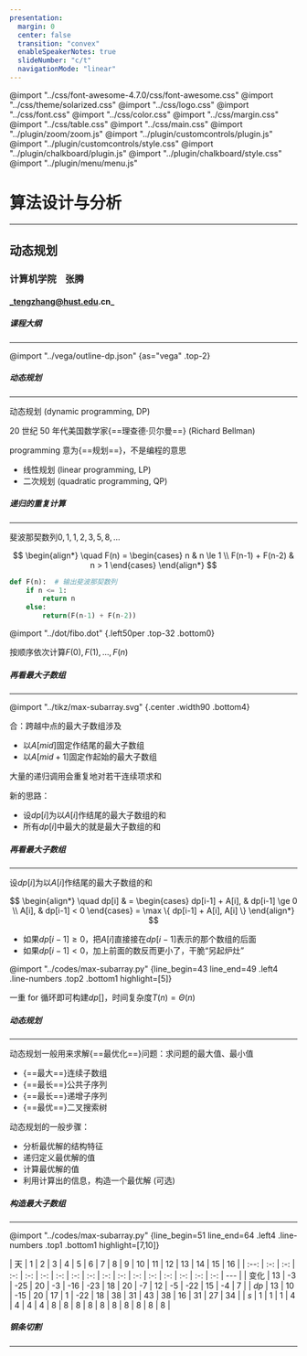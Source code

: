 ```yaml
---
presentation:
  margin: 0
  center: false
  transition: "convex"
  enableSpeakerNotes: true
  slideNumber: "c/t"
  navigationMode: "linear"
---
```


@import "../css/font-awesome-4.7.0/css/font-awesome.css"
@import "../css/theme/solarized.css"
@import "../css/logo.css"
@import "../css/font.css"
@import "../css/color.css"
@import "../css/margin.css"
@import "../css/table.css"
@import "../css/main.css"
@import "../plugin/zoom/zoom.js"
@import "../plugin/customcontrols/plugin.js"
@import "../plugin/customcontrols/style.css"
@import "../plugin/chalkboard/plugin.js"
@import "../plugin/chalkboard/style.css"
@import "../plugin/menu/menu.js"

<!-- slide data-notes="" -->

<div class="bottom20"></div>

# 算法设计与分析

<hr class="width70 center">

## 动态规划

<div class="bottom8"></div>

### 计算机学院 &nbsp;&nbsp; 张腾

#### _tengzhang@hust.edu.cn_

<!-- slide vertical=true data-notes="" -->

##### 课程大纲

---

@import "../vega/outline-dp.json" {as="vega" .top-2}

<!-- slide data-notes="" -->

##### 动态规划

---

动态规划 (dynamic programming, DP)

20 世纪 50 年代美国数学家{==理查德·贝尔曼==} (Richard Bellman)

programming 意为{==规划==}，不是编程的意思

- 线性规划 (linear programming, LP)
- 二次规划 (quadratic programming, QP)

<!-- slide vertical=true data-notes="" -->

##### 递归的重复计算

---

斐波那契数列$0,1,1,2,3,5,8, \ldots$

$$
\begin{align*}
    \quad F(n) = \begin{cases} n & n \le 1 \\ F(n-1) + F(n-2) & n > 1 \end{cases}
\end{align*}
$$

```python {.left4 .line-numbers .top0 .bottom-4}
def F(n):  # 输出斐波那契数列
    if n <= 1:
        return n
    else:
        return(F(n-1) + F(n-2))
```

@import "../dot/fibo.dot" {.left50per .top-32 .bottom0}

按顺序依次计算$F(0), F(1), \ldots, F(n)$

<!-- slide data-notes="" -->

##### 再看最大子数组

---

@import "../tikz/max-subarray.svg" {.center .width90 .bottom4}

合：跨越中点的最大子数组涉及

- 以$A[mid]$固定作结尾的最大子数组
- 以$A[mid+1]$固定作起始的最大子数组

<div class="top2"></div>

大量的递归调用会重复地对若干连续项求和

新的思路：

- 设$dp[i]$为以$A[i]$作结尾的最大子数组的和
- 所有$dp[i]$中最大的就是最大子数组的和

<!-- slide vertical=true data-notes="" -->

##### 再看最大子数组

---

设$dp[i]$为以$A[i]$作结尾的最大子数组的和

$$
\begin{align*}
    \quad dp[i] & = \begin{cases} dp[i-1] + A[i], & dp[i-1] \ge 0 \\ A[i], & dp[i-1] < 0 \end{cases} = \max \{ dp[i-1] + A[i], A[i] \}
\end{align*}
$$

- 如果$dp[i-1] \ge 0$，把$A[i]$直接接在$dp[i-1]$表示的那个数组的后面
- 如果$dp[i - 1] < 0$，加上前面的数反而更小了，干脆“另起炉灶”

@import "../codes/max-subarray.py" {line_begin=43 line_end=49 .left4 .line-numbers .top2 .bottom1 highlight=[5]}

一重 for 循环即可构建$dp[]$，时间复杂度$T(n) = \Theta(n)$

<!-- slide data-notes="" -->

##### 动态规划

---

动态规划一般用来求解{==最优化==}问题：求问题的最大值、最小值

- {==最大==}连续子数组
- {==最长==}公共子序列
- {==最长==}递增子序列
- {==最优==}二叉搜索树

<div class="top2"></div>

动态规划的一般步骤：

- 分析最优解的结构特征
- 递归定义最优解的值
- 计算最优解的值
- 利用计算出的信息，构造一个最优解 (可选)

<!-- slide vertical=true data-notes="" -->

##### 构造最大子数组

---

@import "../codes/max-subarray.py" {line_begin=51 line_end=64 .left4 .line-numbers .top1 .bottom1 highlight=[7,10]}

<div class="threelines tighttable top-2">

|  天  |  1  |  2  |  3  |  4  |  5  |  6  |  7  |  8  |  9  | 10  | 11  | 12  | 13  | 14  | 15  | 16  |
| :--: | :-: | :-: | :-: | :-: | :-: | :-: | :-: | :-: | :-: | :-: | :-: | :-: | :-: | :-: | :-: | :-: | --- |
| 变化 | 13  | -3  | -25 | 20  | -3  | -16 | -23 | 18  | 20  | -7  | 12  | -5  | -22 | 15  | -4  |  7  |
| $dp$ | 13  | 10  | -15 | 20  | 17  |  1  | -22 | 18  | 38  | 31  | 43  | 38  | 16  | 31  | 27  | 34  |
| $s$  |  1  |  1  |  1  |  4  |  4  |  4  |  4  |  8  |  8  |  8  |  8  |  8  |  8  |  8  |  8  |  8  | 8   |

</div>

<!-- slide data-notes="" -->

##### 钢条切割

---
